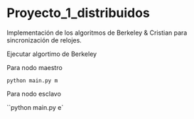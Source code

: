 # Proyecto_1_distribuidos

Implementación de los algoritmos de Berkeley & Cristian para sincronización de relojes.

Ejecutar algortimo de Berkeley

Para nodo maestro

`python main.py m`

Para nodo esclavo

``python main.py e`
